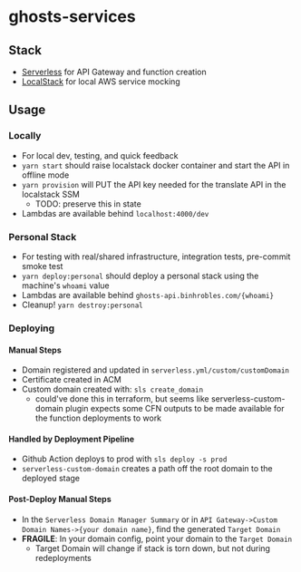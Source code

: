 # ghosts-services

## Stack

- [Serverless](https://www.serverless.com/) for API Gateway and function creation
- [LocalStack](https://github.com/localstack/localstack) for local AWS service mocking

## Usage

### Locally

- For local dev, testing, and quick feedback
- `yarn start` should raise localstack docker container and start the API in offline mode
- `yarn provision` will PUT the API key needed for the translate API in the localstack SSM
  - TODO: preserve this in state
- Lambdas are available behind `localhost:4000/dev`

### Personal Stack

- For testing with real/shared infrastructure, integration tests, pre-commit smoke test
- `yarn deploy:personal` should deploy a personal stack using the machine's `whoami` value
- Lambdas are available behind `ghosts-api.binhrobles.com/{whoami}`
- Cleanup! `yarn destroy:personal`

### Deploying

#### Manual Steps

- Domain registered and updated in `serverless.yml/custom/customDomain`
- Certificate created in ACM
- Custom domain created with: `sls create_domain`
  - could've done this in terraform, but seems like serverless-custom-domain plugin expects some CFN outputs to be made available for the function deployments to work

#### Handled by Deployment Pipeline

- Github Action deploys to prod with `sls deploy -s prod`
- `serverless-custom-domain` creates a path off the root domain to the deployed stage

#### Post-Deploy Manual Steps

- In the `Serverless Domain Manager Summary` or in `API Gateway->Custom Domain Names->{your domain name}`, find the generated `Target Domain`
- **FRAGILE**: In your domain config, point your domain to the `Target Domain`
  - Target Domain will change if stack is torn down, but not during redeployments
